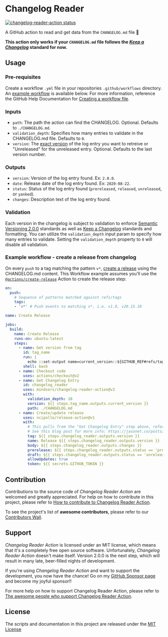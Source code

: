 # Changelog Reader
<a href="https://github.com/mindsers/changelog-reader-action"><img alt="changelog-reader-action status" src="https://github.com/mindsers/changelog-reader-action/workflows/units-test/badge.svg"></a>

A GitHub action to read and get data from the `CHANGELOG.md` file :rocket:

**This action only works if your `CHANGELOG.md` file follows the [_Keep a Changelog_](https://github.com/olivierlacan/keep-a-changelog) standard for now.**

## Usage
### Pre-requisites
Create a workflow `.yml` file in your repositories `.github/workflows` directory. An [example workflow](#example-workflow---upload-a-release-asset) is available below. For more information, reference the GitHub Help Documentation for [Creating a workflow file](https://help.github.com/en/articles/configuring-a-workflow#creating-a-workflow-file).

### Inputs

- `path`: The path the action can find the CHANGELOG. Optional. Defaults to `./CHANGELOG.md`.
- `validation_depth`: Specifies how many entries to validate in the CHANGELOG.md file. Defaults to `0`.
- `version`: The [exact version](https://semver.org) of the log entry you want to retreive or "Unreleased" for the unreleased entry. Optional. Defaults to the last version number.

### Outputs

- `version`: Version of the log entry found. Ex: `2.0.0`.
- `date`: Release date of the log entry found. Ex: `2020-08-22`.
- `status`: Status of the log entry found (`prereleased`, `released`, `unreleased`, or `yanked`).
- `changes`: Description text of the log entry found.

### Validation

Each version in the changelog is subject to validation to enforce [Semantic Versioning 2.0.0](https://semver.org/) standards as well as [Keep a Changelog](https://keepachangelog.com/en/1.0.0/) standards and formatting. You can utilize the `validation_depth` input param to specify how many entries to validate. Setting the `validation_depth` property to `0` will disable all validation.

### Example workflow - create a release from changelog
On every `push` to a tag matching the pattern `v*`, [create a release](https://developer.github.com/v3/repos/releases/#create-a-release) using the CHANGELOG.md content.
This Workflow example assumes you'll use the [`@actions/create-release`](https://www.github.com/actions/create-release) Action to create the release step:

```yaml
on:
  push:
    # Sequence of patterns matched against refs/tags
    tags:
    - 'v*' # Push events to matching v*, i.e. v1.0, v20.15.10

name: Create Release

jobs:
  build:
    name: Create Release
    runs-on: ubuntu-latest
    steps:
      - name: Get version from tag
        id: tag_name
        run: |
          echo ::set-output name=current_version::${GITHUB_REF#refs/tags/v}
        shell: bash
      - name: Checkout code
        uses: actions/checkout@v2
      - name: Get Changelog Entry
        id: changelog_reader
        uses: mindsers/changelog-reader-action@v2
        with:
          validation_depth: 10
          version: ${{ steps.tag_name.outputs.current_version }}
          path: ./CHANGELOG.md
      - name: Create/update release
        uses: ncipollo/release-action@v1
        with:
          # This pulls from the "Get Changelog Entry" step above, referencing it's ID to get its outputs object.
          # See this blog post for more info: https://jasonet.co/posts/new-features-of-github-actions/#passing-data-to-future-steps
          tag: ${{ steps.changelog_reader.outputs.version }}
          name: Release ${{ steps.changelog_reader.outputs.version }}
          body: ${{ steps.changelog_reader.outputs.changes }}
          prerelease: ${{ steps.changelog_reader.outputs.status == 'prereleased' }}
          draft: ${{ steps.changelog_reader.outputs.status == 'unreleased' }}
          allowUpdates: true
          token: ${{ secrets.GITHUB_TOKEN }}
```

## Contribution

Contributions to the source code of *Changelog Reader Action* are welcomed and greatly appreciated.
For help on how to contribute in this project, please refer to [How to contribute to Changelog Reader Action](CONTRIBUTING.md).

To see the project's list of **awesome contributors**, please refer to our [Contributors Wall](CONTRIBUTORS.md).

## Support

*Changelog Reader Action* is licensed under an MIT license, which means that it's a completely free open source software. Unfortunately, *Changelog Reader Action* doesn't make itself. Version 2.0.0 is the next step, which will result in many late, beer-filled nights of development.

If you're using *Changelog Reader Action* and want to support the development, you now have the chance! Go on my [GitHub Sponsor page](https://github.com/sponsors/mindsers) and become my joyful sponsor!!

For more help on how to support Changelog Reader Action, please refer to [The awesome people who support Changelog Reader Action](SPONSORS.md).

<!-- ### Premium sponsors -->

## License
The scripts and documentation in this project are released under the [MIT License](LICENSE)
